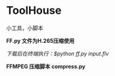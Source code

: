 # ToolHouse
小工具，小脚本

**FF.py 文件为H.265压缩使用**

*下载后在终端执行：$python ff.py input.flv* 

**FFMPEG 压缩脚本 compress.py**



